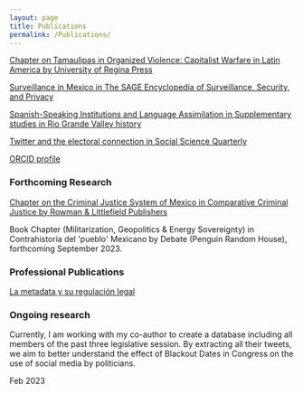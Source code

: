 ```yaml
---
layout: page
title: Publications
permalink: /Publications/
---
```



[Chapter on Tamaulipas in Organized Violence: Capitalist Warfare in Latin America by University of Regina Press](https://read.amazon.com/kp/embed?asin=B07S5XFNKP&preview=newtab&linkCode=kpe&ref_=cm_sw_r_kb_dp_X2NuFbJJZDT1A)


[Surveillance in Mexico in The SAGE Encyclopedia of Surveillance, Security, and Privacy](/images/MexicoSagePublication.pdf)


[Spanish-Speaking Institutions and Language Assimilation in Supplementary studies in Rio Grande Valley history](https://scholarworks.utrgv.edu/regionalhist/15/)


[Twitter and the electoral connection in Social Science Quarterly](https://onlinelibrary.wiley.com/doi/abs/10.1111/ssqu.13080)

[ORCID profile](https://orcid.org/0000-0002-1321-1750)


### Forthcoming Research

[Chapter on the Criminal Justice System of Mexico in Comparative Criminal Justice by Rowman & Littlefield Publishers](https://rowman.com/ISBN/9781538173145/Comparative-Criminal-Justice-International-Trends-and-Practices)

Book Chapter (Militarization, Geopolitics & Energy Sovereignty) in Contrahistoria del 'pueblo' Mexicano by Debate (Penguin Random House), forthcoming September 2023.

### Professional Publications

[La metadata y su regulación legal](/images/Numero39.pdf) 

### Ongoing research

Currently, I am working with my co-author to create a database including all members of the past three legislative session. By extracting all their tweets, we aim to better understand the effect of Blackout Dates in Congress on the use of social media by politicians.

Feb 2023
